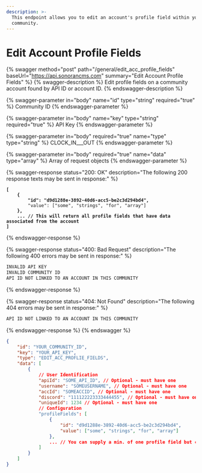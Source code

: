 ```yaml
---
description: >-
  This endpoint allows you to edit an account's profile field within your
  community.
---
```


# Edit Account Profile Fields

{% swagger method="post" path="/general/edit_acc_profile_fields" baseUrl="https://api.sonorancms.com" summary="Edit Account Profile Fields" %}
{% swagger-description %}
Edit profile fields on a community account found by API ID or account ID.
{% endswagger-description %}

{% swagger-parameter in="body" name="id" type="string" required="true" %}
Community ID
{% endswagger-parameter %}

{% swagger-parameter in="body" name="key" type="string" required="true" %}
API Key
{% endswagger-parameter %}

{% swagger-parameter in="body" required="true" name="type" type="string" %}
CLOCK\_IN_\__OUT
{% endswagger-parameter %}

{% swagger-parameter in="body" required="true" name="data" type="array" %}
Array of request objects
{% endswagger-parameter %}

{% swagger-response status="200: OK" description="The following 200 response texts may be sent in response:" %}
<pre class="language-javascript"><code class="lang-javascript"><strong>[
</strong><strong>    {
</strong><strong>        "id": "d9d1288e-3892-40d6-acc5-be2c3d294bd4",
</strong>        "value": ["some", "strings", "for", "array"]
<strong>    },
</strong><strong>    ... // This will return all profile fields that have data associated from the account
</strong><strong>]
</strong></code></pre>
{% endswagger-response %}

{% swagger-response status="400: Bad Request" description="The following 400 errors may be sent in response:" %}
```javascript
INVALID API KEY
INVALID COMMUNITY ID
API ID NOT LINKED TO AN ACCOUNT IN THIS COMMUNITY
```
{% endswagger-response %}

{% swagger-response status="404: Not Found" description="The following 404 errors may be sent in response:" %}
```javascript
API ID NOT LINKED TO AN ACCOUNT IN THIS COMMUNITY
```
{% endswagger-response %}
{% endswagger %}

```json
{
    "id": "YOUR_COMMUNITY_ID",
    "key": "YOUR_API_KEY",
    "type": "EDIT_ACC_PROFLIE_FIELDS",
    "data": [
        {
            // User Identification
            "apiId": "SOME_API_ID", // Optional - must have one
            "username": "SOMEUSERNAME", // Optional - must have one
            "accId": "SOMEACCID", // Optional - must have one
            "discord": "111122223333444455", // Optional - must have one
            "uniqueId": 1234 // Optional - must have one
            // Configuration
            "profileFields": [
                {
                    "id": "d9d1288e-3892-40d6-acc5-be2c3d294bd4",
                    "value": ["some", "strings", "for", "array"]
                },
                ... // You can supply a min. of one profile field but can take as many "update" objects as needed.
            ]
        }
    ]
}
```

